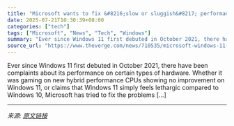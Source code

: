 ```yaml
---
title: "Microsoft wants to fix &#8216;slow or sluggish&#8217; performance in Windows 11"
date: 2025-07-21T10:30:39+08:00
categories: ["tech"]
tags: ["Microsoft", "News", "Tech", "Windows"]
summary: "Ever since Windows 11 first debuted in October 2021, there have been complaints about its performance on certain types of hardware. Whether it was gaming on new hybrid performance CPUs showing no impr"
source_url: "https://www.theverge.com/news/710535/microsoft-windows-11-performance-improvements-25h2-version"
---
```


Ever since Windows 11 first debuted in October 2021, there have been complaints about its performance on certain types of hardware. Whether it was gaming on new hybrid performance CPUs showing no improvement on Windows 11, or claims that Windows 11 simply feels lethargic compared to Windows 10, Microsoft has tried to fix the problems [&#8230;]

---

*来源: [原文链接](https://www.theverge.com/news/710535/microsoft-windows-11-performance-improvements-25h2-version)*
